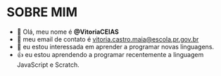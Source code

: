 # SOBRE MIM

- 👋 Olá, meu nome é **@VitoriaCEIAS**
- 👀 meu email de contato é vitoria.castro.maia@escola.pr.gov.br
- 🌱 eu estou interessada em aprender a programar novas linguagens.
- 👍 eu estou aprendendo a programar recentemente a linguagem JavaScript e Scratch.

